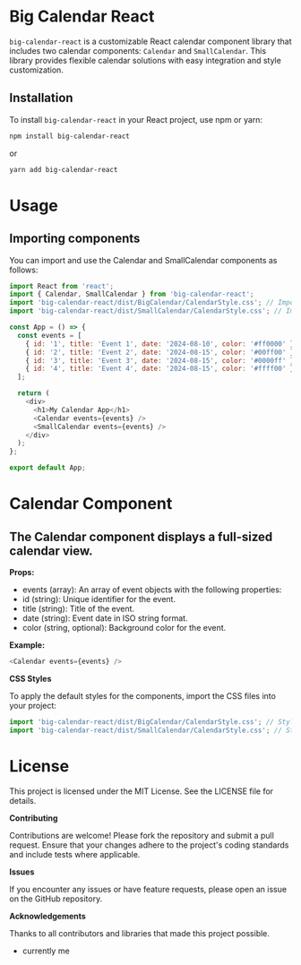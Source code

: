 # Big Calendar React

`big-calendar-react` is a customizable React calendar component library that includes two calendar components: `Calendar` and `SmallCalendar`. This library provides flexible calendar solutions with easy integration and style customization.

## Installation

To install `big-calendar-react` in your React project, use npm or yarn:

```bash
npm install big-calendar-react
```

or

```bash
yarn add big-calendar-react
```

# Usage

## Importing components

You can import and use the Calendar and SmallCalendar components as follows:

```js
import React from 'react';
import { Calendar, SmallCalendar } from 'big-calendar-react';
import 'big-calendar-react/dist/BigCalendar/CalendarStyle.css'; // Import styles for Calendar
import 'big-calendar-react/dist/SmallCalendar/CalendarStyle.css'; // Import styles for SmallCalendar

const App = () => {
  const events = [
    { id: '1', title: 'Event 1', date: '2024-08-10', color: '#ff0000' },
    { id: '2', title: 'Event 2', date: '2024-08-15', color: '#00ff00' },
    { id: '3', title: 'Event 3', date: '2024-08-15', color: '#0000ff' },
    { id: '4', title: 'Event 4', date: '2024-08-15', color: '#ffff00' }
  ];

  return (
    <div>
      <h1>My Calendar App</h1>
      <Calendar events={events} />
      <SmallCalendar events={events} />
    </div>
  );
};

export default App;

```

# Calendar Component

## The Calendar component displays a full-sized calendar view.

**Props:**
  - events (array): An array of event objects with the following properties:
  - id (string): Unique identifier for the event.
  - title (string): Title of the event.
  - date (string): Event date in ISO string format.
  - color (string, optional): Background color for the event.

**Example:**
```js
<Calendar events={events} />
```
******CSS Styles******

To apply the default styles for the components, import the CSS files into your project:
```js
import 'big-calendar-react/dist/BigCalendar/CalendarStyle.css'; // Styles for Calendar
import 'big-calendar-react/dist/SmallCalendar/CalendarStyle.css'; // Styles for SmallCalendar

```

# License

This project is licensed under the MIT License. See the LICENSE file for details.

**Contributing**

Contributions are welcome! Please fork the repository and submit a pull request. Ensure that your changes adhere to the project's coding standards and include tests where applicable.

**Issues**

If you encounter any issues or have feature requests, please open an issue on the GitHub repository.

**Acknowledgements**

Thanks to all contributors and libraries that made this project possible.

- currently me